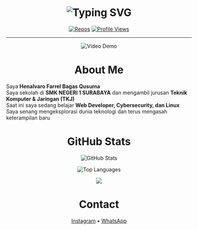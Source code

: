 <h1 align="center">
  <img src="https://readme-typing-svg.demolab.com?size=28&duration=4000&pause=800&color=FFFFFF&center=true&vCenter=true&width=650&lines=Halo+semua;Saya+Henalvaro+Farrel+Bagas+Qusuma" alt="Typing SVG" />
</h1>

<p align="center">
  <a href="https://github.com/Henalvaro19?tab=repositories"><img alt="Repos" src="https://img.shields.io/badge/Repos-Explore-blue"></a>
  <a href="https://github.com/Henalvaro19"><img alt="Profile Views" src="https://komarev.com/ghpvc/?username=Henalvaro19&style=flat"></a>
</p>

---

<p align="center">
  <img src="https://media2.giphy.com/media/v1.Y2lkPTc5MGI3NjExcXd6YTNuN3p2M3ZlaDM4Njd2N3huYWdtdXZxazZ4dDZjYXhyZDhpaCZlcD12MV9pbnRlcm5hbF9naWZfYnlfaWQmY3Q9Zw/3ohzdRvbtMEJig1PKo/giphy.gif" alt="Video Demo" />
</p>
<h1 align="center">
  About Me
</h1>

Saya **Henalvaro Farrel Bagas Qusuma**  
Saya sekolah di **SMK NEGERI 1 SURABAYA** dan mengambil jurusan **Teknik Komputer & Jaringan (TKJ)**  
Saat ini saya sedang belajar **Web Developer, Cybersecurity, dan Linux**  
Saya senang mengeksplorasi dunia teknologi dan terus mengasah keterampilan baru  

<h1 align="center">
  GitHub Stats
</h1>

<p align="center">
  <img src="https://github-readme-stats.vercel.app/api?username=Henalvaro19&show_icons=true&theme=radical" alt="GitHub Stats" />
</p>

<p align="center">
  <img src="https://github-readme-stats.vercel.app/api/top-langs/?username=Henalvaro19&layout=compact&theme=radical" alt="Top Languages" />
</p>

<p align="center">
  <img src="https://skillicons.dev/icons?i=py,cpp,html,css,js,git,github,linux,windows,vscode" />
</p>

<h1 align="center">
  Contact
</h1>

<p align="center">
  <a href="https://instagram.com/username_igmu" target="_blank">Instagram</a> •
  <a href="https://wa.me/628xxxxxxxxxx" target="_blank">WhatsApp</a>
</p>
